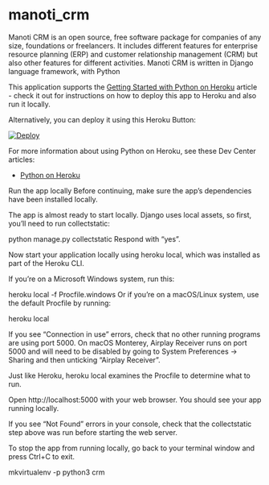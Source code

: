 # manoti_crm
 
Manoti CRM is an open source, free software package for companies of any size, foundations or freelancers. It includes different features for enterprise resource planning (ERP) and customer relationship management (CRM) but also other features for different activities. Manoti CRM is written in Django language framework, with Python

This application supports the [Getting Started with Python on Heroku](https://devcenter.heroku.com/articles/getting-started-with-python) article - check it out for instructions on how to deploy this app to Heroku and also run it locally.

Alternatively, you can deploy it using this Heroku Button:

[![Deploy](https://www.herokucdn.com/deploy/button.svg)](https://heroku.com/deploy)

For more information about using Python on Heroku, see these Dev Center articles:

- [Python on Heroku](https://devcenter.heroku.com/categories/python)


Run the app locally
Before continuing, make sure the app’s dependencies have been installed locally.

The app is almost ready to start locally. Django uses local assets, so first, you’ll need to run collectstatic:

python manage.py collectstatic
Respond with “yes”.

Now start your application locally using heroku local, which was installed as part of the Heroku CLI.

If you’re on a Microsoft Windows system, run this:

heroku local -f Procfile.windows
Or if you’re on a macOS/Linux system, use the default Procfile by running:

heroku local

If you see “Connection in use” errors, check that no other running programs are using port 5000. On macOS Monterey, Airplay Receiver runs on port 5000 and will need to be disabled by going to System Preferences -> Sharing and then unticking “Airplay Receiver”.

Just like Heroku, heroku local examines the Procfile to determine what to run.

Open http://localhost:5000 with your web browser. You should see your app running locally.

If you see “Not Found” errors in your console, check that the collectstatic step above was run before starting the web server.

To stop the app from running locally, go back to your terminal window and press Ctrl+C to exit.

mkvirtualenv -p python3 crm